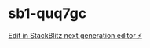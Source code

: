# sb1-quq7gc

[Edit in StackBlitz next generation editor ⚡️](https://stackblitz.com/~/github.com/wxw516/sb1-quq7gc)